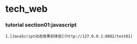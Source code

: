 # tech_web
### tutorial section01:javascript
    1.[JavaScript动态效果初体验](http://127.0.0.1:8082/test01)